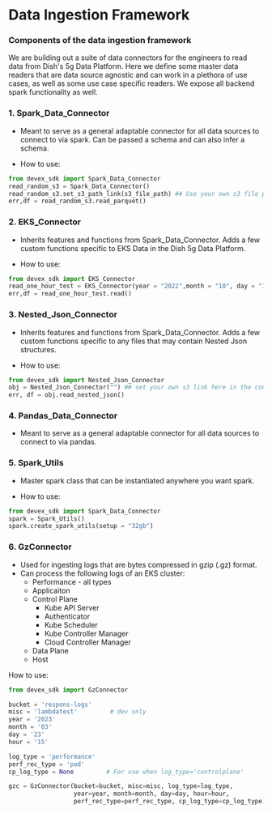 # Data Ingestion Framework

### Components of the data ingestion framework
We are building out a suite of data connectors for the engineers to read data from Dish's 5g Data Platform. Here we define some master data readers that are data source agnostic and can work in a plethora of use cases, as well as some use case specific readers. We expose all backend spark functionality as well. 

### 1. Spark_Data_Connector

* Meant to serve as a general adaptable connector for all data sources to connect to via spark. Can be passed a schema and can also infer a schema. 

* How to use:

```python
from devex_sdk import Spark_Data_Connector
read_random_s3 = Spark_Data_Connector()
read_random_s3.set_s3_path_link(s3_file_path) ## Use your own s3 file path here
err,df = read_random_s3.read_parquet()
```

    
### 2. EKS_Connector

* Inherits features and functions from Spark_Data_Connector. Adds a few custom functions specific to EKS Data in the Dish 5g Data Platform. 

* How to use:

```python
from devex_sdk import EKS_Connector
read_one_hour_test = EKS_Connector(year = "2022",month = "10", day = "1",hour="0",filter_column_value="Pod",setup = "32gb")
err,df = read_one_hour_test.read()
```


### 3. Nested_Json_Connector

* Inherits features and functions from Spark_Data_Connector. Adds a few custom functions specific to any files that may contain Nested Json structures.

* How to use:

```python
from devex_sdk import Nested_Json_Connector
obj = Nested_Json_Connector("") ## set your own s3 link here in the constructor
err, df = obj.read_nested_json()
```

### 4. Pandas_Data_Connector

* Meant to serve as a general adaptable connector for all data sources to connect to via pandas. 


### 5. Spark_Utils
* Master spark class that can be instantiated anywhere you want spark. 

* How to use: 
```python
from devex_sdk import Spark_Data_Connector
spark = Spark_Utils()
spark.create_spark_utils(setup = "32gb")
```

### 6. GzConnector
* Used for ingesting logs that are bytes compressed in gzip (.gz) format.
* Can process the following logs of an EKS cluster:
    - Performance - all types
    - Applicaiton
    - Control Plane
        - Kube API Server
        - Authenticator
        - Kube Scheduler
        - Kube Controller Manager
        - Cloud Controller Manager
    - Data Plane
    - Host

How to use:

```python
from devex_sdk import GzConnector

bucket = 'respons-logs'
misc = 'lambdatest'         # dev only
year = '2023'
month = '03'
day = '23'  
hour = '15'

log_type = 'performance'
perf_rec_type = 'pod'
cp_log_type = None         # For use when log_type='controlplane' 

gzc = GzConnector(bucket=bucket, misc=misc, log_type=log_type,
                  year=year, month=month, day=day, hour=hour, 
                  perf_rec_type=perf_rec_type, cp_log_type=cp_log_type)


```